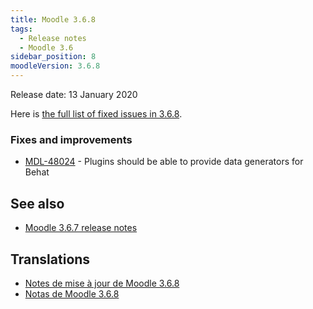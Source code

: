 ```yaml
---
title: Moodle 3.6.8
tags:
  - Release notes
  - Moodle 3.6
sidebar_position: 8
moodleVersion: 3.6.8
---
```


Release date: 13 January 2020

Here is [the full list of fixed issues in 3.6.8](https://tracker.moodle.org/secure/IssueNavigator!executeAdvanced.jspa?jqlQuery=project+%3D+mdl+AND+resolution+%3D+fixed+AND+fixVersion+in+%28%223.6.8%22%29+ORDER+BY+priority+DESC&runQuery=true&clear=true).

### Fixes and improvements

- [MDL-48024](https://tracker.moodle.org/browse/MDL-48024) - Plugins should be able to provide data generators for Behat

## See also

- [Moodle 3.6.7 release notes](./3.6.7.md)

## Translations

- [Notes de mise à jour de Moodle 3.6.8](https://docs.moodle.org/fr/Notes_de_mise_à_jour_de_Moodle_3.6.8)
- [Notas de Moodle 3.6.8](https://docs.moodle.org/es/Notas_de_Moodle_3.6.8)
